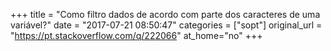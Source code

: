 +++
title = "Como filtro dados de acordo com parte dos caracteres de uma variável?"
date = "2017-07-21 08:50:47"
categories = ["sopt"]
original_url = "https://pt.stackoverflow.com/q/222066"
at_home="no"
+++

